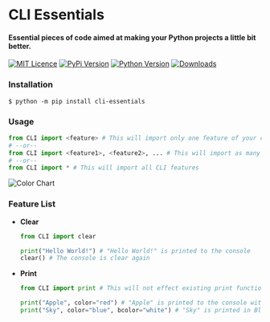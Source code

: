 # **CLI Essentials**
#### Essential pieces of code aimed at making your Python projects a little bit better.

[![MIT Licence](https://img.shields.io/github/license/DanGill/cli-essentials)](https://github.com/DanGill/cli-essentials/blob/master/LICENSE) [![PyPi Version](https://img.shields.io/pypi/v/cli-essentials)](https://pypi.org/project/cli-essentials/) [![Python Version](https://img.shields.io/pypi/pyversions/cli-essentials)](https://www.python.org/) [![Downloads](https://img.shields.io/pypi/dm/cli-essentials)](https://pypi.org/project/cli-essentials/)




### **Installation**
```
$ python -m pip install cli-essentials
```

### **Usage**

```python
from CLI import <feature> # This will import only one feature of your choosing
# --or--
from CLI import <feature1>, <feature2>, ... # This will import as many features as you would like
# --or--
from CLI import * # This will import all CLI features
```

![Color Chart](/assets/001.png)

### **Feature List**
 - **Clear**

   ```python
   from CLI import clear

   print("Hello World!") # "Hello World!" is printed to the console
   clear() # The console is clear again
   ```

- **Print**

   ```python
   from CLI import print # This will not effect existing print functions in your program

   print("Apple", color="red") # "Apple" is printed to the console with a Red foreground color
   print("Sky", color="blue", bcolor="white") # "Sky" is printed in Blue with a White background
   ```
